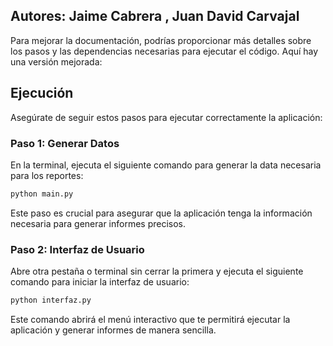 ## Autores: Jaime Cabrera , Juan David Carvajal

Para mejorar la documentación, podrías proporcionar más detalles sobre los pasos y las dependencias necesarias para ejecutar el código. Aquí hay una versión mejorada:

## Ejecución

Asegúrate de seguir estos pasos para ejecutar correctamente la aplicación:

### Paso 1: Generar Datos

En la terminal, ejecuta el siguiente comando para generar la data necesaria para los reportes:

```bash
python main.py
```

Este paso es crucial para asegurar que la aplicación tenga la información necesaria para generar informes precisos.

### Paso 2: Interfaz de Usuario

Abre otra pestaña o terminal sin cerrar la primera y ejecuta el siguiente comando para iniciar la interfaz de usuario:

```bash
python interfaz.py
```

Este comando abrirá el menú interactivo que te permitirá ejecutar la aplicación y generar informes de manera sencilla.